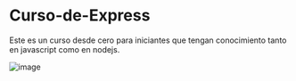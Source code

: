 # Curso-de-Express
Este es un curso desde cero  para iniciantes que tengan conocimiento tanto en javascript como en nodejs.

![image](https://github.com/user-attachments/assets/632e6d65-cc4a-469b-8b6c-fc8dbe908c86)
